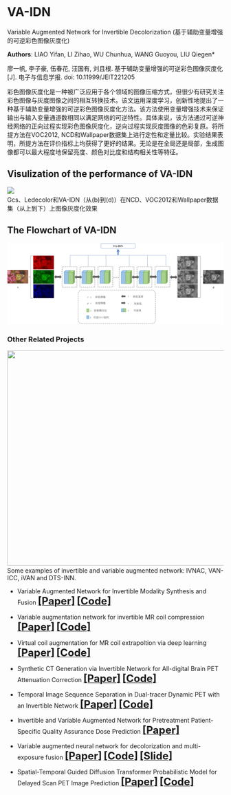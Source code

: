 # VA-IDN
Variable Augmented Network for Invertible Decolorization (基于辅助变量增强的可逆彩色图像灰度化)

**Authors**: LIAO Yifan, LI Zihao, WU Chunhua, WANG Guoyou, LIU Qiegen*  

廖一帆, 李子豪, 伍春花, 汪国有, 刘且根. 基于辅助变量增强的可逆彩色图像灰度化[J]. 电子与信息学报. doi: 10.11999/JEIT221205

彩色图像灰度化是一种被广泛应用于各个领域的图像压缩方式，但很少有研究关注彩色图像与灰度图像之间的相互转换技术。该文运用深度学习，创新性地提出了一种基于辅助变量增强的可逆彩色图像灰度化方法。该方法使用变量增强技术来保证输出与输入变量通道数相同以满足网络的可逆特性。具体来说，该方法通过可逆神经网络的正向过程实现彩色图像灰度化，逆向过程实现灰度图像的色彩复原。将所提方法在VOC2012, NCD和Wallpaper数据集上进行定性和定量比较。实验结果表明，所提方法在评价指标上均获得了更好的结果。无论是在全局还是局部，生成图像都可以最大程度地保留亮度、颜色对比度和结构相关性等特征。

## Visulization of the performance of VA-IDN
![](./Fig/Fig1.jpg)  
Gcs、Ledecolor和VA-IDN（从(b)到(d)）在NCD、VOC2012和Wallpaper数据集（从上到下）上图像灰度化效果

## The Flowchart of VA-IDN
![](./Fig/Fig2.jpg)  

### Other Related Projects
<div align="center"><img src="https://github.com/yqx7150/PET_AC_sCT/blob/main/samples/algorithm-overview.png" width = "800" height = "500"> </div>
 Some examples of invertible and variable augmented network: IVNAC, VAN-ICC, iVAN and DTS-INN.   

  * Variable Augmented Network for Invertible Modality Synthesis and Fusion  [<font size=5>**[Paper]**</font>](https://ieeexplore.ieee.org/abstract/document/10070774)   [<font size=5>**[Code]**</font>](https://github.com/yqx7150/iVAN)    
  
 * Variable augmentation network for invertible MR coil compression  [<font size=5>**[Paper]**</font>](https://www.sciencedirect.com/science/article/abs/pii/S0730725X24000225)   [<font size=5>**[Code]**</font>](https://github.com/yqx7150/VAN-ICC)         

 * Virtual coil augmentation for MR coil extrapoltion via deep learning  [<font size=5>**[Paper]**</font>](https://www.sciencedirect.com/science/article/abs/pii/S0730725X22001722)   [<font size=5>**[Code]**</font>](https://github.com/yqx7150/VCA)    

  * Synthetic CT Generation via Invertible Network for All-digital Brain PET Attenuation Correction  [<font size=5>**[Paper]**</font>](https://arxiv.org/abs/2310.01885)   [<font size=5>**[Code]**</font>](https://github.com/yqx7150/PET_AC_sCT)        

  * Temporal Image Sequence Separation in Dual-tracer Dynamic PET with an Invertible Network  [<font size=5>**[Paper]**</font>](https://ieeexplore.ieee.org/abstract/document/10542421)   [<font size=5>**[Code]**</font>](https://github.com/yqx7150/DTS-INN)        

  * Invertible and Variable Augmented Network for Pretreatment Patient-Specific Quality Assurance Dose Prediction  [<font size=5>**[Paper]**</font>](https://link.springer.com/article/10.1007/s10278-023-00930-w)       
    
  * Variable augmented neural network for decolorization and multi-exposure fusion [<font size=5>**[Paper]**</font>](https://www.sciencedirect.com/science/article/abs/pii/S1566253517305298)   [<font size=5>**[Code]**</font>](https://github.com/yqx7150/DecolorNet_FusionNet_code)   [<font size=5>**[Slide]**</font>](https://github.com/yqx7150/EDAEPRec/tree/master/Slide)   
   
  * Spatial-Temporal Guided Diffusion Transformer Probabilistic Model for Delayed Scan PET Image Prediction [<font size=5>**[Paper]**</font>](https://ieeexplore.ieee.org/abstract/document/10980366)   [<font size=5>**[Code]**</font>](https://github.com/yqx7150/st-DTPM)    
